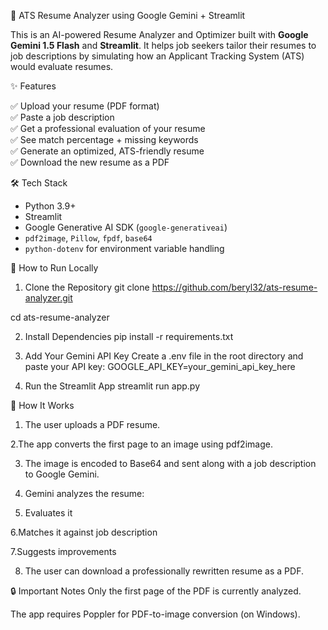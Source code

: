  🧠 ATS Resume Analyzer using Google Gemini + Streamlit

This is an AI-powered Resume Analyzer and Optimizer built with **Google Gemini 1.5 Flash** and **Streamlit**. It helps job seekers tailor their resumes to job descriptions by simulating how an Applicant Tracking System (ATS) would evaluate resumes.

✨ Features

✅ Upload your resume (PDF format)  
✅ Paste a job description  
✅ Get a professional evaluation of your resume  
✅ See match percentage + missing keywords  
✅ Generate an optimized, ATS-friendly resume  
✅ Download the new resume as a PDF

 🛠 Tech Stack

- Python 3.9+
- Streamlit
- Google Generative AI SDK (`google-generativeai`)
- `pdf2image`, `Pillow`, `fpdf`, `base64`
- `python-dotenv` for environment variable handling


🚀 How to Run Locally

 1. Clone the Repository
git clone https://github.com/beryl32/ats-resume-analyzer.git

cd ats-resume-analyzer

2. Install Dependencies
pip install -r requirements.txt

3. Add Your Gemini API Key
Create a .env file in the root directory and paste your API key:
GOOGLE_API_KEY=your_gemini_api_key_here

4. Run the Streamlit App
streamlit run app.py


🧠 How It Works

1.  The user uploads a PDF resume.

2.The app converts the first page to an image using pdf2image.

3. The image is encoded to Base64 and sent along with a job description to Google Gemini.

4. Gemini analyzes the resume:

5. Evaluates it

6.Matches it against job description

7.Suggests improvements

8. The user can download a professionally rewritten resume as a PDF.



🔒 Important Notes
Only the first page of the PDF is currently analyzed.

The app requires Poppler for PDF-to-image conversion (on Windows).


